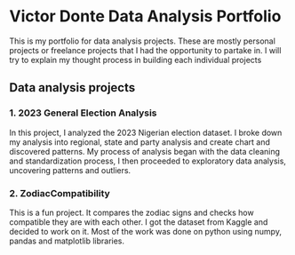 # Victor Donte Data Analysis Portfolio
This is my portfolio for data analysis projects. These are mostly personal projects or freelance projects that I had the opportunity to partake in.
I will try to explain my thought process in building each individual projects
## Data analysis projects
### 1. 2023 General Election Analysis
In this project, I analyzed the 2023 Nigerian election dataset. I broke down my analysis into regional, state and party analysis and create chart and discovered patterns. My process of analysis began with the data cleaning and standardization process, I then proceeded to exploratory data analysis, uncovering patterns and outliers.
### 2. ZodiacCompatibility
This is a fun project. It compares the zodiac signs and checks how compatible they are with each other. I got the dataset from Kaggle and decided to work on it. Most of the work was done on python using numpy, pandas  and matplotlib libraries.
